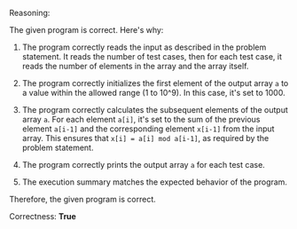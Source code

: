 Reasoning:

The given program is correct. Here's why:

1. The program correctly reads the input as described in the problem statement. It reads the number of test cases, then for each test case, it reads the number of elements in the array and the array itself.

2. The program correctly initializes the first element of the output array `a` to a value within the allowed range (1 to 10^9). In this case, it's set to 1000.

3. The program correctly calculates the subsequent elements of the output array `a`. For each element `a[i]`, it's set to the sum of the previous element `a[i-1]` and the corresponding element `x[i-1]` from the input array. This ensures that `x[i] = a[i] mod a[i-1]`, as required by the problem statement.

4. The program correctly prints the output array `a` for each test case.

5. The execution summary matches the expected behavior of the program.

Therefore, the given program is correct.

Correctness: **True**
